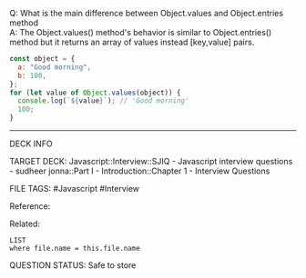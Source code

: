 Q: What is the main difference between Object.values and Object.entries method  
A: The Object.values() method's behavior is similar to Object.entries() method but it returns an array of values instead [key,value] pairs.
```javascript
const object = {
  a: "Good morning",
  b: 100,
};
for (let value of Object.values(object)) {
  console.log(`${value}`); // 'Good morning'
  100;
}
```
<!--ID: 1693596705096-->

---

DECK INFO

TARGET DECK: Javascript::Interview::SJIQ - Javascript interview questions - sudheer jonna::Part I - Introduction::Chapter 1 - Interview Questions

FILE TAGS: #Javascript #Interview

Reference:

Related:

```dataview
LIST
where file.name = this.file.name
```

QUESTION STATUS: Safe to store